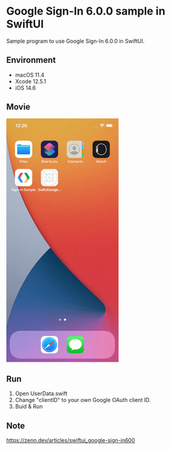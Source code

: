 # Google Sign-In 6.0.0 sample in SwiftUI
Sample program to use Google Sign-In 6.0.0 in SwiftUI.

## Environment
- macOS 11.4
- Xcode 12.5.1
- iOS 14.6

## Movie
![Google Sign-In 6.0.0](SwiftUIGoogleSignInSample.gif)

## Run
1. Open UserData.swift
2. Change "clientID" to your own Google OAuth client ID.
3. Buid & Run

## Note
https://zenn.dev/articles/swiftui_google-sign-in600
